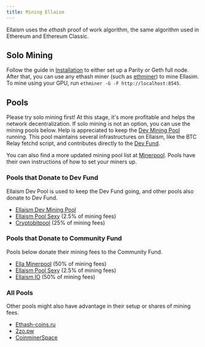 ```yaml
---
title: Mining Ellaism
---
```


Ellaism uses the *ethash* proof of work algorithm, the same algorithm used in
Ethereum and Ethereum Classic.

## Solo Mining

Follow the guide in [Installation](/install/) to either set up a Parity or Geth
full node. After that, you can use any ethash miner (such as
[ethminer](https://github.com/ethereum-mining/ethminer)) to mine Ellasim. To
mine using your GPU, run `ethminer -G -F http://localhost:8545`.

## Pools

Please try solo mining first! At this stage, it's more profitable and helps the
network decentralization. If solo mining is not an option, you can use the
mining pools below. Help is appreciated to keep the [Dev Mining
Pool](https://pool.ellaism.org) running. This pool maintains several
infrastructures on Ellaism, like the BTC Relay fetchd script, and contributes
directly to the [Dev Fund](http://ellaism.org/donations/).

You can also find a more updated mining pool list at
[Minerpool](https://minerpool.net/pools/ellaism/). Pools have their own
instructions of how to set your miners up.

### Pools that Donate to Dev Fund

Ellaism Dev Pool is used to keep the Dev Fund going, and other pools also donate
to Dev Fund.

* [Ellaism Dev Mining Pool](https://pool.ellaism.org)
* [Ellaism Pool Sexy](http://ella.pool.sexy) (2.5% of mining fees)
* [Cryptobitpool](http://ella.cryptobitpool.eu) (25% of mining fees)

### Pools that Donate to Community Fund

Pools below donate their mining fees to the Community Fund.

* [Ella Minerpool](http://ella.minerpool.net) (50% of mining fees)
* [Ellaism Pool Sexy](http://ella.pool.sexy) (2.5% of mining fees)
* [Ellaism IO](http://pool.ellaism.io) (50% of mining fees)

### All Pools

Other pools might also have advantage in their setup or shares of mining fees.

* [Ethash-coins.ru](http://ella.ethash-coins.ru)
* [2zo.pw](http://ellaism.2zo.pw)
* [CoinminerSpace](http://ella.coinminer.space)
